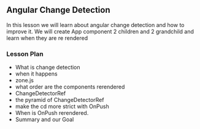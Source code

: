 ## Angular Change Detection

In this lesson we will learn about angular change detection and how to improve it.
We will create App component 2 children and 2 grandchild and learn when they are re rendered

### Lesson Plan

- What is change detection
- when it happens
- zone.js
- what order are the components rerendered
- ChangeDetectorRef
- the pyramid of ChangeDetectorRef
- make the cd more strict with OnPush
- When is OnPush rerendered. 
- Summary and our Goal